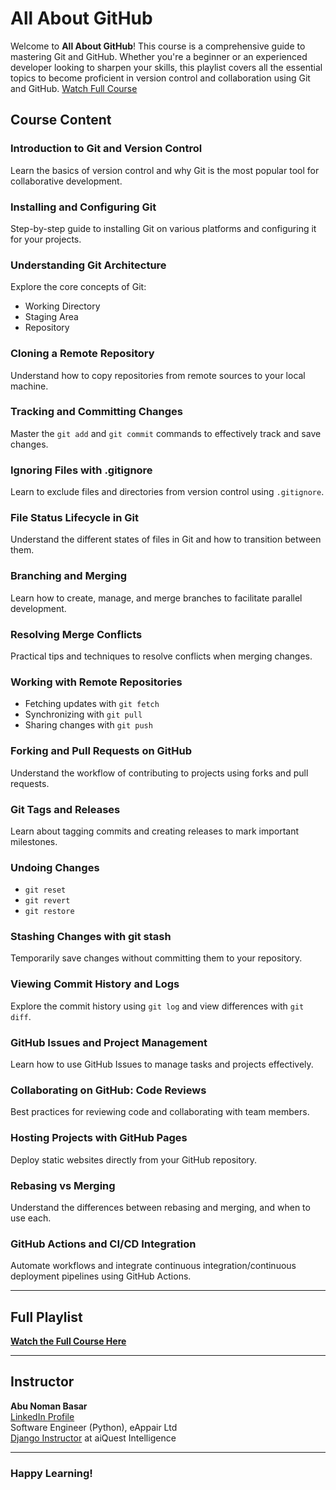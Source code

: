 # All About GitHub

Welcome to **All About GitHub**! This course is a comprehensive guide to mastering Git and GitHub. Whether you're a beginner or an experienced developer looking to sharpen your skills, this playlist covers all the essential topics to become proficient in version control and collaboration using Git and GitHub. [Watch Full Course]((https://www.youtube.com/playlist?list=PLKdU0fuY4OFcK__Q5tjqZY5mSx_u7ghUx))

## Course Content

### Introduction to Git and Version Control
Learn the basics of version control and why Git is the most popular tool for collaborative development.

### Installing and Configuring Git
Step-by-step guide to installing Git on various platforms and configuring it for your projects.

### Understanding Git Architecture
Explore the core concepts of Git:
- Working Directory
- Staging Area
- Repository

### Cloning a Remote Repository
Understand how to copy repositories from remote sources to your local machine.

### Tracking and Committing Changes
Master the `git add` and `git commit` commands to effectively track and save changes.

### Ignoring Files with .gitignore
Learn to exclude files and directories from version control using `.gitignore`.

### File Status Lifecycle in Git
Understand the different states of files in Git and how to transition between them.

### Branching and Merging
Learn how to create, manage, and merge branches to facilitate parallel development.

### Resolving Merge Conflicts
Practical tips and techniques to resolve conflicts when merging changes.

### Working with Remote Repositories
- Fetching updates with `git fetch`
- Synchronizing with `git pull`
- Sharing changes with `git push`

### Forking and Pull Requests on GitHub
Understand the workflow of contributing to projects using forks and pull requests.

### Git Tags and Releases
Learn about tagging commits and creating releases to mark important milestones.

### Undoing Changes
- `git reset`
- `git revert`
- `git restore`

### Stashing Changes with git stash
Temporarily save changes without committing them to your repository.

### Viewing Commit History and Logs
Explore the commit history using `git log` and view differences with `git diff`.

### GitHub Issues and Project Management
Learn how to use GitHub Issues to manage tasks and projects effectively.

### Collaborating on GitHub: Code Reviews
Best practices for reviewing code and collaborating with team members.

### Hosting Projects with GitHub Pages
Deploy static websites directly from your GitHub repository.

### Rebasing vs Merging
Understand the differences between rebasing and merging, and when to use each.

### GitHub Actions and CI/CD Integration
Automate workflows and integrate continuous integration/continuous deployment pipelines using GitHub Actions.

---

## Full Playlist
**[Watch the Full Course Here](https://www.youtube.com/playlist?list=PLKdU0fuY4OFcK__Q5tjqZY5mSx_u7ghUx)**

---

## Instructor

**Abu Noman Basar**  
[LinkedIn Profile](https://www.linkedin.com/in/anbasar/)  
Software Engineer (Python), eAppair Ltd  
[Django Instructor](https://aiquest.org/courses/become-a-django-developer/) at aiQuest Intelligence

---

### Happy Learning!

